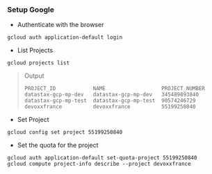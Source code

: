 
### Setup Google

- Authenticate with the browser

```console
gcloud auth application-default login  
```

- List Projects

```console
gcloud projects list
```

> Output
>
> ```console
> PROJECT_ID            NAME                  PROJECT_NUMBER
> datastax-gcp-mp-dev   datastax-gcp-mp-dev   345489893840
> datastax-gcp-mp-test  datastax-gcp-mp-test  90574246729
> devoxxfrance          devoxxfrance          55199250840
> ```

- Set Project

```console
gcloud config set project 55199250840
```

- Set the quota for the project
```console
gcloud auth application-default set-quota-project 55199250840 
gcloud compute project-info describe --project devoxxfrance
```

